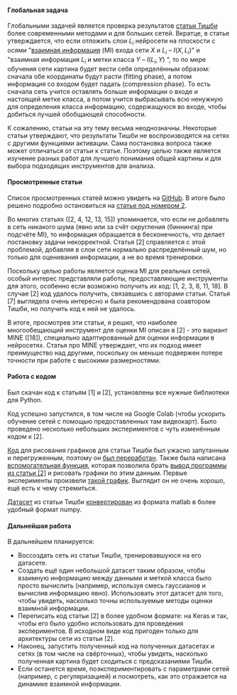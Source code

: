 #### Глобальная задача

Глобальными задачей является проверка результатов [статьи Тишби](https://arxiv.org/abs/1703.00810) более современными методами и для больших сетей. Вкратце, в статье утверждается, что если отложить слои $L_i$ нейросети на плоскости с осями "[взаимная информация]([https://ru.wikipedia.org/wiki/%D0%92%D0%B7%D0%B0%D0%B8%D0%BC%D0%BD%D0%B0%D1%8F_%D0%B8%D0%BD%D1%84%D0%BE%D1%80%D0%BC%D0%B0%D1%86%D0%B8%D1%8F](https://ru.wikipedia.org/wiki/Взаимная_информация)) (MI) входа сети $X$ и $L_i$ – $I(X, L_i)$" и "взаимная информация $L_i$ и метки класса $Y$ – $I(L_i, Y)$ ", то по мере обучения сети картина будет вести себя определённым образом: сначала обе координаты будут расти (fitting phase), а потом информация со входом будет падать (compression phase). То есть сначала сеть учится оставлять больше информации о входе и настоящей метке класса, а потом учится выбрасывать всю ненужную для определения класса информацию, содержащуюся во входе, чтобы добиться лучшей обобщающей способности.  



К сожалению, статьи на эту тему весьма неоднозначны. Некоторые статьи утверждают, что результаты Тишби не воспроизводятся на сетях с другими функциями активации. Сама постановка вопроса также может отличаться от статьи к статье. Поэтому целью также является изучение разных работ для лучшего понимания общей картины и для выбора подходящих инструментов для анализа.



#### Просмотренные статьи

Список просмотренных статей можно увидеть на [GitHub](https://github.com/Reason239/information-theory-DL/blob/master/%D0%9F%D0%BE%D0%BB%D0%B5%D0%B7%D0%BD%D1%8B%D0%B5%20%D1%81%D1%81%D1%8B%D0%BB%D0%BA%D0%B8.md). В итоге было решено подробно остановиться на [статье под номером 2](http://openaccess.thecvf.com/content_ICCVW_2019/html/SDL-CV/Elad_Direct_Validation_of_the_Information_Bottleneck_Principle_for_Deep_Nets_ICCVW_2019_paper.html).



Во многих статьях ([2, 4, 12, 13, 15]) упоминается, что  если не добавлять в сеть никакого шума (явно или за счёт округления (биннинга) при подсчёте MI), то информация обращается в бесконечность, что делает постановку задачи некорректной. Статья [2] справляется с этой проблемой, добавляя в слои сети нормально распределённый шум, но только для оценивания информации, а не во время тренировки.



Поскольку целью работы является оценка MI для реальных сетей, особый интерес представляли работы, предоставляющие инструменты для этого, особенно если возможно получить их код: [1, 2, 3, 8, 11, 18]. В случае [2] код удалось получить, связавшись с авторами статьи. Статья [7] выглядела очень интересно и была рекомендована соавтором Тишби, но получить код к ней не удалось.



В итоге, просмотрев эти статьи, я решил, что наиболее многообещающий инструмент для оценки MI описан в [2] - это вариант MINE ([18]), специально адаптированный для оценки информации в нейросетях. Статья про MINE утверждает, что их подход имеет преимущество над другими, поскольку он меньше подвержен потере точности при работе с высокими размерностями.



#### Работа с кодом

Был скачан код к статьям [1] и [2], установлены все нужные библиотеки для Python.



Код успешно запустился, в том числе на Google Colab (чтобы ускорить обучение сетей с помощью предоставленных там видеокарт). Было проведено несколько небольших экспериментов с чуть изменённым кодом к [2].



[Код](https://github.com/Reason239/information-theory-DL/blob/master/paper%20code/IDNNs-master/idnns/plots/plot_figures.py) для рисования графиков для статьи Тишби был ужасно запутанным и перегруженным, поэтому он [был переработан](https://github.com/Reason239/information-theory-DL/blob/master/tishby_plots/plots_refactored.py). Также была написана [вспомогательная функция](https://github.com/Reason239/information-theory-DL/blob/master/tishby_plots/plot_from_iccv.py), которая позволила брать [вывод программы из статьи [2]](https://github.com/Reason239/information-theory-DL/tree/master/tishby_plots/iccv%20output/colab1/Gamma_0_Activation_relu) и рисовать графики по этим данным. Первые эксперименты произвели [такой график](https://github.com/Reason239/information-theory-DL/blob/master/tishby_plots/big1.jpg). Выглядит он не очень хорошо, ещё есть к чему стремиться.

[Датасет](https://github.com/Reason239/information-theory-DL/tree/master/paper%20code/IDNNs-master/data) из статьи Тишби [конвертирован](https://github.com/Reason239/information-theory-DL/tree/master/tishby_data) из формата matlab в более удобный формат numpy.



#### Дальнейшая работа

В дальнейшем планируется:



* Воссоздать сеть из статьи Тишби, тренировавшуюся на его датасете.
* Создать ещё один небольшой датасет таким образом, чтобы взаимную информацию между данными и меткой класса было просто вычислить (например, используя смесь гауссианов и вычислив информацию явно). Использовать этот датасет для того, чтобы увидеть, насколько точны используемые методы оценки взаимной информации.  
* Переписать код статьи [2] в более удобном формате: на Keras и так, чтобы его было удобно использовать для проведения экспериментов. В исходном виде код пригоден только для архитектуры сети из статьи [2].
* Наконец, запустить полученный код на полученных датасетах и сетях (в том числе на свёрточных), чтобы увидеть, насколько полученная картина будет сходиться с предсказаниями Тишби. 
* Если останется время, поэкспериментировать с параметрами сетей (например, с регуляризацией) и посмотреть, как это отражается на динамике взаимной информации.

